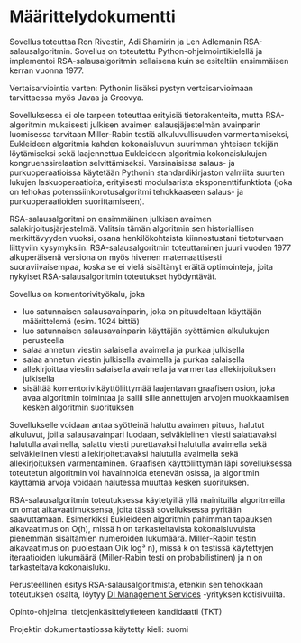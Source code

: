 # Määrittelydokumentti

Sovellus toteuttaa Ron Rivestin, Adi Shamirin ja Len Adlemanin RSA-salausalgoritmin. Sovellus on toteutettu Python-ohjelmointikielellä ja implementoi RSA-salausalgoritmin sellaisena kuin se esiteltiin ensimmäisen kerran vuonna 1977.

Vertaisarviointia varten: Pythonin lisäksi pystyn vertaisarvioimaan tarvittaessa myös Javaa ja Groovya.

Sovelluksessa ei ole tarpeen toteuttaa erityisiä tietorakenteita, mutta RSA-algoritmin mukaisesti julkisen avaimen salausjäjestelmän avainparin luomisessa tarvitaan Miller-Rabin testiä alkuluvullisuuden varmentamiseksi, Eukleideen algoritmia kahden kokonaisluvun suurimman yhteisen tekijän löytämiseksi sekä laajennettua Eukleideen algoritmia kokonaislukujen kongruenssirelaation selvittämiseksi. Varsinaisissa salaus- ja purkuoperaatioissa käytetään Pythonin standardikirjaston valmiita suurten lukujen laskuoperaatioita, erityisesti modulaarista eksponenttifunktiota (joka on tehokas potenssiinkorotusalgoritmi tehokkaaseen salaus- ja purkuoperaatioiden suorittamiseen).

RSA-salausalgoritmi on ensimmäinen julkisen avaimen salakirjoitusjärjestelmä. Valitsin tämän algoritmin sen historiallisen merkittävyyden vuoksi, osana henkilökohtaista kiinnostustani tietoturvaan liittyviin kysymyksiin. RSA-salausalgoritmin toteuttaminen juuri vuoden 1977 alkuperäisenä versiona on myös hivenen matemaattisesti suoraviivaisempaa, koska se ei vielä sisältänyt eräitä optimointeja, joita nykyiset RSA-salausalgoritmin toteutukset hyödyntävät.

Sovellus on komentorivityökalu, joka
* luo satunnaisen salausavainparin, joka on pituudeltaan käyttäjän määrittelemä (esim. 1024 bittiä)
* luo satunnaisen salausavainparin käyttäjän syöttämien alkulukujen perusteella
* salaa annetun viestin salaisella avaimella ja purkaa julkisella
* salaa annetun viestin julkisella avaimella ja purkaa salaisella
* allekirjoittaa viestin salaisella avaimella ja varmentaa allekirjoituksen julkisella
* sisältää komentorivikäyttöliittymää laajentavan graafisen osion, joka avaa algoritmin toimintaa ja sallii sille annettujen arvojen muokkaamisen kesken algoritmin suorituksen

Sovellukselle voidaan antaa syötteinä haluttu avaimen pituus, halutut alkuluvut, joilla salausavainpari luodaan, selväkielinen viesti salattavaksi halutulla avaimella, salattu viesti purettavaksi halutulla avaimella sekä selväkielinen viesti allekirjoitettavaksi halutulla avaimella sekä allekirjoituksen varmentaminen. Graafisen käyttöliittymän läpi sovelluksessa toteutetun algoritmin voi havainnoida etenevän osissa, ja algoritmin käyttämiä arvoja voidaan halutessa muuttaa kesken suorituksen.

RSA-salausalgoritmin toteutuksessa käytetyillä yllä mainituilla algoritmeilla on omat aikavaatimuksensa, joita tässä sovelluksessa pyritään saavuttamaan. Esimerkiksi Eukleideen algoritmin pahimman tapauksen aikavaatimus on O(h), missä h on tarkasteltavista kokonaisluvuista pienemmän sisältämien numeroiden lukumäärä. Miller-Rabin testin aikavaatimus on puolestaan O(k log³ n), missä k on testissä käytettyjen iteraatioiden lukumäärä (Miller-Rabin testi on probabilistinen) ja n on tarkasteltava kokonaisluku.

Perusteellinen esitys RSA-salausalgoritmista, etenkin sen tehokkaan toteutuksen osalta, löytyy [DI Management Services](https://www.di-mgt.com.au) -yrityksen kotisivuilta.

Opinto-ohjelma: tietojenkäsittelytieteen kandidaatti (TKT)

Projektin dokumentaatiossa käytetty kieli: suomi
